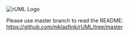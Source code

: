 ![rUML Logo](https://github.com/niklasfink/rUML/blob/master/img/rUML.png)

Please use master branch to read the README: https://github.com/niklasfink/rUML/tree/master
